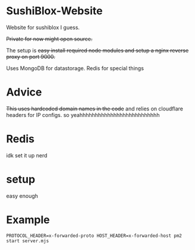 # SushiBlox-Website
Website for sushiblox I guess.

~~Private for now might open source.~~

The setup is ~~easy install required node modules and setup a nginx reverse proxy on port 9000.~~

Uses MongoDB for datastorage. Redis for special things

# Advice
~~This uses hardcoded domain names in the code~~ and relies on cloudflare headers for IP configs. so yeahhhhhhhhhhhhhhhhhhhhhhhhhh


# Redis
idk set it up nerd

# setup
easy enough

# Example

```
PROTOCOL_HEADER=x-forwarded-proto HOST_HEADER=x-forwarded-host pm2 start server.mjs
```
